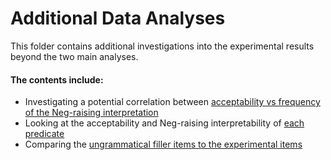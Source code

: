 # Additional Data Analyses

This folder contains additional investigations into the experimental results beyond the two main analyses. 

#### The contents include:
- Investigating a potential correlation between [acceptability vs frequency of the Neg-raising interpretation](/04AdditionalDataAnalysis/Grammaticality-vs-NRinferencing_analysis.md)
- Looking at the acceptability and Neg-raising interpretability of [each predicate](/04AdditionalDataAnalysis/Investigating-by-predicate.md)
- Comparing the [ungrammatical filler items to the experimental items](/04AdditionalDataAnalysis/Investigating-the-ungrammatical-fillers.md)
